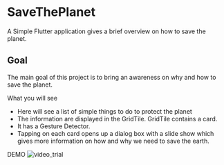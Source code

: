 # SaveThePlanet

A Simple Flutter application gives a brief overview on how to save the planet.

## Goal

The main goal of this project is to bring an awareness on why and how to save the planet.

What you will see

- Here will see a list of simple things to do to protect the planet
- The information are displayed in the GridTile. GridTile contains a card.
- It has a Gesture Detector. 
- Tapping on each card opens up a dialog box with a slide show which gives more information
on how and why we need to save the earth.

DEMO
![video_trial](https://user-images.githubusercontent.com/13122132/85981477-8ac3ef00-b9e4-11ea-9b3b-cf55089fe74e.gif)
